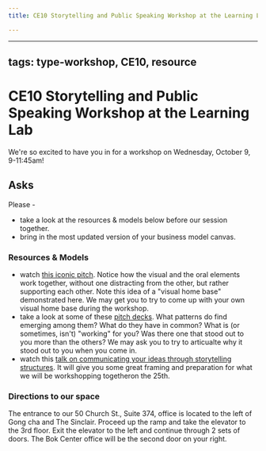 ```yaml
---
title: CE10 Storytelling and Public Speaking Workshop at the Learning Lab

---
```


---
tags: type-workshop, CE10, resource
---

# CE10 Storytelling and Public Speaking Workshop at the Learning Lab

We're so excited to have you in for a workshop on Wednesday, October 9, 9-11:45am!

## Asks
Please -
* take a look at the resources & models below before our session together.
* bring in the most updated version of your business model canvas.


### Resources & Models
* watch [this iconic pitch](https://www.youtube.com/watch?v=Ndnmtz8-S5I). Notice how the visual and the oral elements work together, without one distracting from the other, but rather supporting each other. Note this idea of a "visual home base" demonstrated here. We may get you to try to come up with your own visual home base during the workshop.
* take a look at some of these [pitch decks](https://pitch.com/blog/15-great-pitch-decks-from-successful-startups). What patterns do find emerging among them? What do they have in common? What is (or sometimes, isn't) "working" for you? Was there one that stood out to you more than the others? We may ask you to try to articualte why it stood out to you when you come in.
* watch this [talk on communicating your ideas through storytelling structures](https://www.youtube.com/watch?v=1nYFpuc2Umk). It will give you some great framing and preparation for what we will be workshopping togetheron the 25th.





### Directions to our space
The entrance to our 50 Church St., Suite 374, office is located to the left of Gong cha and The Sinclair. Proceed up the ramp and take the elevator to the 3rd floor. Exit the elevator to the left and continue through 2 sets of doors. The Bok Center office will be the second door on your right.